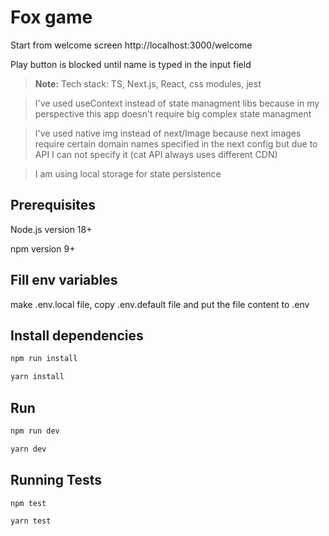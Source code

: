 # Fox game

Start from welcome screen
http://localhost:3000/welcome

Play button is blocked until name is typed in the input field

> **Note:**
> Tech stack: TS, Next.js, React, css modules, jest

> I've used useContext instead of state managment libs because in my perspective this app doesn't require big complex state managment

> I've used native img instead of next/Image because next images require certain domain names specified in the next config but due to API I can not specify it (cat API always uses different CDN)

> I am using local storage for state persistence

## Prerequisites

Node.js version 18+

npm version 9+

## Fill env variables

make .env.local file, copy .env.default file and put the file content to .env

## Install dependencies

```bash
npm run install
```

```bash
yarn install
```

## Run

```bash
npm run dev
```

```bash
yarn dev
```

## Running Tests

```bash
npm test
```

```bash
yarn test
```
